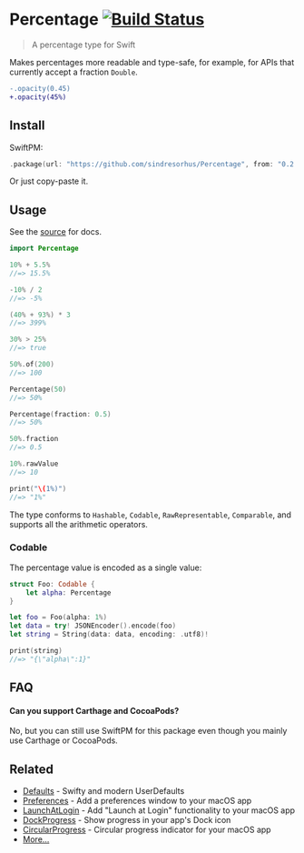 # Percentage [![Build Status](https://travis-ci.com/sindresorhus/Percentage.svg?branch=master)](https://travis-ci.com/sindresorhus/Percentage)

> A percentage type for Swift

Makes percentages more readable and type-safe, for example, for APIs that currently accept a fraction `Double`.

```diff
-.opacity(0.45)
+.opacity(45%)
```


## Install

SwiftPM:

```swift
.package(url: "https://github.com/sindresorhus/Percentage", from: "0.2.0")
```

Or just copy-paste it.


## Usage

See the [source](Sources/Percentage/Percentage.swift) for docs.

```swift
import Percentage

10% + 5.5%
//=> 15.5%

-10% / 2
//=> -5%

(40% + 93%) * 3
//=> 399%

30% > 25%
//=> true

50%.of(200)
//=> 100

Percentage(50)
//=> 50%

Percentage(fraction: 0.5)
//=> 50%

50%.fraction
//=> 0.5

10%.rawValue
//=> 10

print("\(1%)")
//=> "1%"
```

The type conforms to `Hashable`, `Codable`, `RawRepresentable`, `Comparable`, and supports all the arithmetic operators.

### Codable

The percentage value is encoded as a single value:

```swift
struct Foo: Codable {
	let alpha: Percentage
}

let foo = Foo(alpha: 1%)
let data = try! JSONEncoder().encode(foo)
let string = String(data: data, encoding: .utf8)!

print(string)
//=> "{\"alpha\":1}"
```


## FAQ

#### Can you support Carthage and CocoaPods?

No, but you can still use SwiftPM for this package even though you mainly use Carthage or CocoaPods.


## Related

- [Defaults](https://github.com/sindresorhus/Defaults) - Swifty and modern UserDefaults
- [Preferences](https://github.com/sindresorhus/Preferences) - Add a preferences window to your macOS app
- [LaunchAtLogin](https://github.com/sindresorhus/LaunchAtLogin) - Add "Launch at Login" functionality to your macOS app
- [DockProgress](https://github.com/sindresorhus/DockProgress) - Show progress in your app's Dock icon
- [CircularProgress](https://github.com/sindresorhus/CircularProgress) - Circular progress indicator for your macOS app
- [More…](https://github.com/search?q=user%3Asindresorhus+language%3Aswift)

